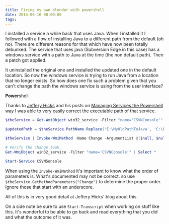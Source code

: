 ```yaml
---
title: Fixing my own blunder with powershell
date: 2014-06-16 00:00:00
tags:
---
```

I installed a service a while back that uses Java. When I installed it I followed with a flow of installing Java to a different path from the default (oh no). There are different reasons for that which have now been totally debunked. The service that uses java (Subversion Edge in this case) has a windows service with a path to Java at the time (the non default path).
Then a patch got applied.

It uninstalled the original one and installed the updated one in the default location. So now the windows service is trying to run Java from a location that no longer exists. So how does one fix such a problem given that you can't change the path the windows service is using from the user interface?

**Power**shell

Thanks to [Jeffery Hicks][] and his posts on [Managing Services the Powershell way][] I was able to very easily correct the executable path of that service.

```powershell
$theService = Get-WmiObject win32_service -Filter "name='CSVNConsole'"

$updatedPath = $theService.PathName.Replace('E:\MyOldPathToJava', 'C:\Program Files\Java\jre7')

$theService | Invoke-WmiMethod -Name Change -ArgumentList @($null, $null, $null, $null, $null, $updatedPath) | Select ReturnValue

# Verify the change took.
Get-WmiObject win32_service -Filter "name='CSVNConsole'" | Select *

Start-Service CSVNSonsole
```

When using the `Invoke-WmiMethod` it's important to know what the order of parameters is. What's documented may not be correct. so use `$theService.GetMethodParameters("Change")` to determine the proper order. Ignore those that start with an underscore.

All of this is in very good detail at Jeffery Hicks' blog about this.

On a side note be sure to use `Start-Transcript` when working on stuff like this. It's wonderful to be able to go back and read everything that you did and what the outcome of it was.

[Jeffery Hicks]:http://4sysops.com/jeffery-hicks/
[Managing Services the Powershell way]:http://4sysops.com/archives/managing-services-the-powershell-way-part-6/

